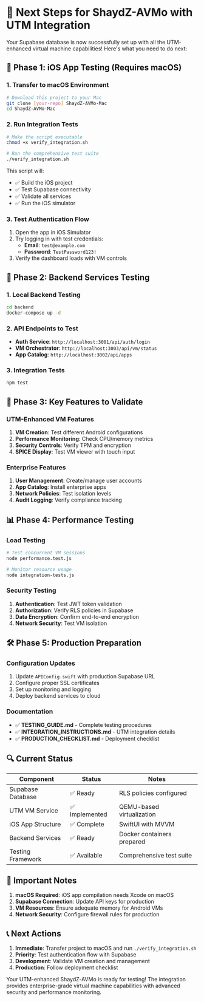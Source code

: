 # 🚀 Next Steps for ShaydZ-AVMo with UTM Integration

Your Supabase database is now successfully set up with all the UTM-enhanced virtual machine capabilities! Here's what you need to do next:

## 📱 Phase 1: iOS App Testing (Requires macOS)

### 1. Transfer to macOS Environment
```bash
# Download this project to your Mac
git clone [your-repo] ShaydZ-AVMo-Mac
cd ShaydZ-AVMo-Mac
```

### 2. Run Integration Tests
```bash
# Make the script executable
chmod +x verify_integration.sh

# Run the comprehensive test suite
./verify_integration.sh
```

This script will:
- ✅ Build the iOS project
- ✅ Test Supabase connectivity
- ✅ Validate all services
- ✅ Run the iOS simulator

### 3. Test Authentication Flow
1. Open the app in iOS Simulator
2. Try logging in with test credentials:
   - **Email**: `test@example.com`
   - **Password**: `TestPassword123!`
3. Verify the dashboard loads with VM controls

## 🔧 Phase 2: Backend Services Testing

### 1. Local Backend Testing
```bash
cd backend
docker-compose up -d
```

### 2. API Endpoints to Test
- **Auth Service**: `http://localhost:3001/api/auth/login`
- **VM Orchestrator**: `http://localhost:3003/api/vm/status`
- **App Catalog**: `http://localhost:3002/api/apps`

### 3. Integration Tests
```bash
npm test
```

## 🎯 Phase 3: Key Features to Validate

### UTM-Enhanced VM Features
1. **VM Creation**: Test different Android configurations
2. **Performance Monitoring**: Check CPU/memory metrics
3. **Security Controls**: Verify TPM and encryption
4. **SPICE Display**: Test VM viewer with touch input

### Enterprise Features
1. **User Management**: Create/manage user accounts
2. **App Catalog**: Install enterprise apps
3. **Network Policies**: Test isolation levels
4. **Audit Logging**: Verify compliance tracking

## 📊 Phase 4: Performance Testing

### Load Testing
```bash
# Test concurrent VM sessions
node performance.test.js

# Monitor resource usage
node integration-tests.js
```

### Security Testing
1. **Authentication**: Test JWT token validation
2. **Authorization**: Verify RLS policies in Supabase
3. **Data Encryption**: Confirm end-to-end encryption
4. **Network Security**: Test VM isolation

## 🛠️ Phase 5: Production Preparation

### Configuration Updates
1. Update `APIConfig.swift` with production Supabase URL
2. Configure proper SSL certificates
3. Set up monitoring and logging
4. Deploy backend services to cloud

### Documentation
- ✅ **TESTING_GUIDE.md** - Complete testing procedures
- ✅ **INTEGRATION_INSTRUCTIONS.md** - UTM integration details
- ✅ **PRODUCTION_CHECKLIST.md** - Deployment checklist

## 🔍 Current Status

| Component | Status | Notes |
|-----------|--------|-------|
| Supabase Database | ✅ Ready | RLS policies configured |
| UTM VM Service | ✅ Implemented | QEMU-based virtualization |
| iOS App Structure | ✅ Complete | SwiftUI with MVVM |
| Backend Services | ✅ Ready | Docker containers prepared |
| Testing Framework | ✅ Available | Comprehensive test suite |

## 🚨 Important Notes

1. **macOS Required**: iOS app compilation needs Xcode on macOS
2. **Supabase Connection**: Update API keys for production
3. **VM Resources**: Ensure adequate memory for Android VMs
4. **Network Security**: Configure firewall rules for production

## 📞 Next Actions

1. **Immediate**: Transfer project to macOS and run `./verify_integration.sh`
2. **Priority**: Test authentication flow with Supabase
3. **Development**: Validate VM creation and management
4. **Production**: Follow deployment checklist

Your UTM-enhanced ShaydZ-AVMo is ready for testing! The integration provides enterprise-grade virtual machine capabilities with advanced security and performance monitoring.
